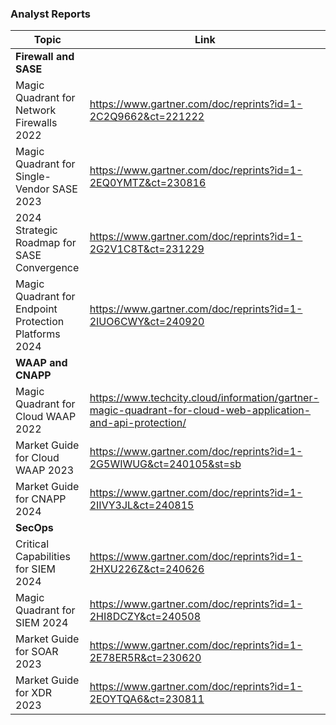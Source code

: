### Analyst Reports

|Topic|Link|
|---|--|
|**Firewall and SASE**|
|Magic Quadrant for Network Firewalls 2022|https://www.gartner.com/doc/reprints?id=1-2C2Q9662&ct=221222|
|Magic Quadrant for Single-Vendor SASE 2023|https://www.gartner.com/doc/reprints?id=1-2EQ0YMTZ&ct=230816|
|2024 Strategic Roadmap for SASE Convergence|https://www.gartner.com/doc/reprints?id=1-2G2V1C8T&ct=231229|
|Magic Quadrant for Endpoint Protection Platforms 2024|https://www.gartner.com/doc/reprints?id=1-2IUO6CWY&ct=240920|
|**WAAP and CNAPP**|
|Magic Quadrant for Cloud WAAP 2022|https://www.techcity.cloud/information/gartner-magic-quadrant-for-cloud-web-application-and-api-protection/|
|Market Guide for Cloud WAAP 2023|https://www.gartner.com/doc/reprints?id=1-2G5WIWUG&ct=240105&st=sb|
|Market Guide for CNAPP 2024|https://www.gartner.com/doc/reprints?id=1-2IIVY3JL&ct=240815|
|**SecOps**|
|Critical Capabilities for SIEM 2024|https://www.gartner.com/doc/reprints?id=1-2HXU226Z&ct=240626|
|Magic Quadrant for SIEM 2024|https://www.gartner.com/doc/reprints?id=1-2HI8DCZY&ct=240508|
|Market Guide for SOAR 2023|https://www.gartner.com/doc/reprints?id=1-2E78ER5R&ct=230620|
|Market Guide for XDR 2023|https://www.gartner.com/doc/reprints?id=1-2EOYTQA6&ct=230811|
